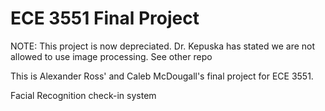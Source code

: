 # ECE 3551 Final Project
NOTE: This project is now depreciated. Dr. Kepuska has stated we are not allowed to use image processing.
  See other repo
  
This is Alexander Ross' and Caleb McDougall's final project for ECE 3551.

Facial Recognition check-in system

